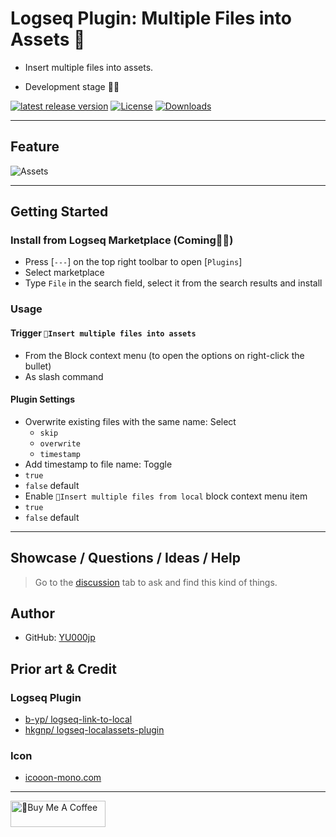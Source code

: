 # Logseq Plugin: Multiple Files into Assets 📂

- Insert multiple files into assets.

- Development stage 👷🚧

[![latest release version](https://img.shields.io/github/v/release/YU000jp/logseq-plugin-multiple-assets)](https://github.com/YU000jp/logseq-plugin-multiple-assets/releases)
[![License](https://img.shields.io/github/license/YU000jp/logseq-plugin-multiple-assets?color=blue)](https://github.com/YU000jp/logseq-plugin-multiple-assets/LICENSE)
[![Downloads](https://img.shields.io/github/downloads/YU000jp/logseq-plugin-multiple-assets/total.svg)](https://github.com/YU000jp/logseq-plugin-multiple-assets/releases)
<!-- Published 2023 -->

---

## Feature

![Assets](https://github.com/YU000jp/logseq-plugin-multiple-assets/assets/111847207/2015fc16-8ea0-407d-979b-035ca612f3b4)

---

## Getting Started

### Install from Logseq Marketplace (Coming👷🚧)

- Press [`---`] on the top right toolbar to open [`Plugins`]
- Select marketplace
- Type `File` in the search field, select it from the search results and install

### Usage

#### Trigger `💾Insert multiple files into assets`

- From the Block context menu (to open the options on right-click the bullet)
- As slash command

#### Plugin Settings

- Overwrite existing files with the same name: Select
  - `skip`
  - `overwrite`
  - `timestamp`
- Add timestamp to file name: Toggle
- `true`
- `false` default
- Enable `💾Insert multiple files from local` block context menu item
- `true`
- `false` default

---

## Showcase / Questions / Ideas / Help

> Go to the [discussion](https://github.com/YU000jp/logseq-plugin-multiple-assets/discussions) tab to ask and find this kind of things.

## Author

- GitHub: [YU000jp](https://github.com/YU000jp)

## Prior art & Credit

### Logseq Plugin

- [b-yp/ logseq-link-to-local](https://github.com/b-yp/logseq-link-to-local/tree/dev)
- [hkgnp/ logseq-localassets-plugin](https://github.com/hkgnp/logseq-localassets-plugin)

### Icon

- [icooon-mono.com](https://icooon-mono.com/15427-%e3%83%95%e3%82%a9%e3%83%ab%e3%83%80%e3%82%a2%e3%82%a4%e3%82%b3%e3%83%b312/)

---

<a href="https://www.buymeacoffee.com/yu000japan" target="_blank"><img src="https://cdn.buymeacoffee.com/buttons/v2/default-violet.png" alt="🍌Buy Me A Coffee" style="height: 42px;width: 152px" ></a>
